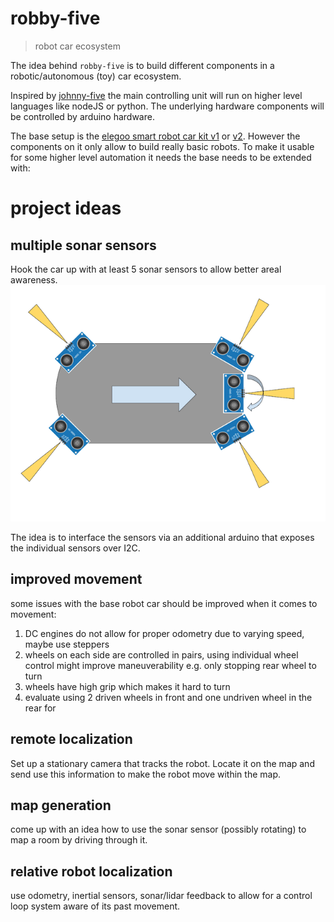 robby-five
===

> robot car ecosystem

The idea behind `robby-five` is to build different components in a robotic/autonomous (toy) car ecosystem.

Inspired by [johnny-five](http://johnny-five.io/) the main controlling unit will run on higher level languages like nodeJS or python. The underlying hardware components will be controlled by arduino hardware.

The base setup is the [elegoo smart robot car kit v1](https://www.elegoo.com/product/elegoo-uno-project-smart-robot-car-kit-v1-0/) or [v2](https://www.elegoo.com/product/elegoo-uno-project-upgraded-smart-robot-car-kit-v2-0/). However the components on it only allow to build really basic robots. To make it usable for some higher level automation it needs the base needs to be extended with:

# project ideas

## multiple sonar sensors

Hook the car up with at least 5 sonar sensors to allow better areal awareness.
![sonar](./assets/sonar.png)

The idea is to interface the sensors via an additional arduino that exposes the individual sensors over I2C.

## improved movement

some issues with the base robot car should be improved when it comes to movement:
1. DC engines do not allow for proper odometry due to varying speed, maybe use steppers
1. wheels on each side are controlled in pairs, using individual wheel control might improve maneuverability e.g. only stopping rear wheel to turn
1. wheels have high grip which makes it hard to turn
1. evaluate using 2 driven wheels in front and one undriven wheel in the rear for 

## remote localization

Set up a stationary camera that tracks the robot. Locate it on the map and send use this information to make the robot move within the map.

## map generation

come up with an idea how to use the sonar sensor (possibly rotating) to map a room by driving through it.

## relative robot localization

use odometry, inertial sensors, sonar/lidar feedback to allow for a control loop system aware of its past movement.
